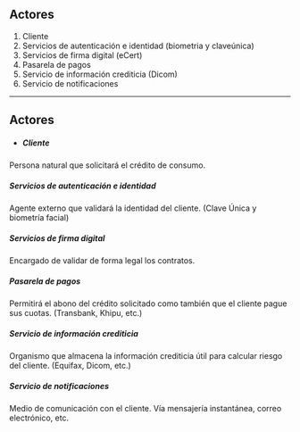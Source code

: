 ## Actores
1. Cliente
2. Servicios de autenticación e identidad (biometria y claveúnica)
3. Servicios de firma digital (eCert)
4. Pasarela de pagos
5. Servicio de información crediticia (Dicom)
6. Servicio de notificaciones
---
## Actores
- ##### Cliente
Persona natural que solicitará el crédito de consumo.
##### Servicios de autenticación e identidad
Agente externo que validará la identidad del cliente. (Clave Única y biometría facial)
##### Servicios de firma digital
Encargado de validar de forma legal los contratos.
##### Pasarela de pagos
Permitirá el abono del crédito solicitado como también que el cliente pague sus cuotas. (Transbank, Khipu, etc.)
##### Servicio de información crediticia
Organismo que almacena la información crediticia útil para calcular riesgo del cliente. (Equifax, Dicom, etc.)
##### Servicio de notificaciones
Medio de comunicación con el cliente. Vía mensajería instantánea, correo electrónico, etc.